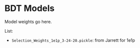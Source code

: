 # BDT Models 

Model weights go here.

List:

* `Selection_Weights_1e1p_3-24-20.pickle`: from Jarrett for 1e1p

